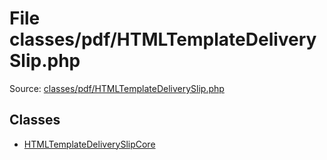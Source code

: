 File classes/pdf/HTMLTemplateDeliverySlip.php
=========
Source: [classes/pdf/HTMLTemplateDeliverySlip.php](https://github.com/PrestaShop/PrestaShop/blob/1.6.1.1/classes/pdf/HTMLTemplateDeliverySlip.php)


Classes
-------

* [HTMLTemplateDeliverySlipCore](class.HTMLTemplateDeliverySlipCore)


